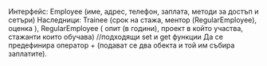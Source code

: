Интерфейс: Employee (име, адрес, телефон, заплата, методи за достъп и сетъри)
Наследници: Trainee (срок на стажа, ментор (RegularEmployee), оценка ), RegularEmployee ( опит (в години), проект в който участва, стажанти които обучава) 
//подходящи set и get функции
Да се предефинира оператор + (подават се два обекта и той им събира заплатите).
